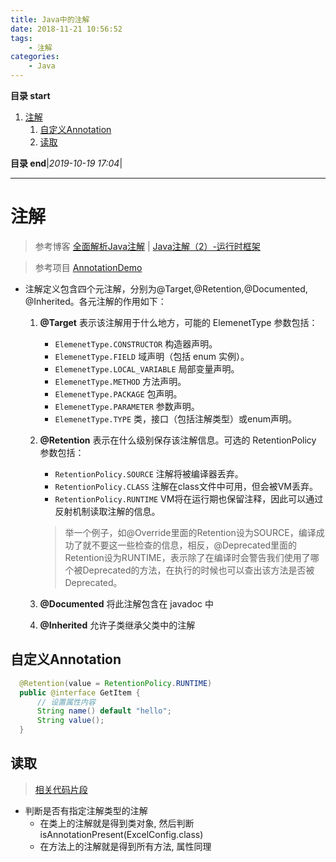 ```yaml
---
title: Java中的注解
date: 2018-11-21 10:56:52
tags: 
    - 注解
categories: 
    - Java
---
```


**目录 start**
 
1. [注解](#注解)
    1. [自定义Annotation](#自定义annotation)
    1. [读取](#读取)

**目录 end**|_2019-10-19 17:04_|
****************************************
# 注解

> 参考博客 [全面解析Java注解](http://blog.csdn.net/chenxiang0207/article/details/8193980) | [Java注解（2）-运行时框架](http://blog.csdn.net/duo2005duo/article/details/50511476)

> 参考项目 [AnnotationDemo](https://github.com/zhuifengshen/AnnotationDemo)

- 注解定义包含四个元注解，分别为@Target,@Retention,@Documented, @Inherited。各元注解的作用如下：
    1. **@Target** 表示该注解用于什么地方，可能的 ElemenetType 参数包括：
        - `ElemenetType.CONSTRUCTOR` 构造器声明。
        - `ElemenetType.FIELD` 域声明（包括 enum 实例）。
        - `ElemenetType.LOCAL_VARIABLE` 局部变量声明。
        - `ElemenetType.METHOD` 方法声明。
        - `ElemenetType.PACKAGE` 包声明。
        - `ElemenetType.PARAMETER` 参数声明。
        - `ElemenetType.TYPE` 类，接口（包括注解类型）或enum声明。

    1. **@Retention**  表示在什么级别保存该注解信息。可选的 RetentionPolicy 参数包括：
        - `RetentionPolicy.SOURCE` 注解将被编译器丢弃。
        - `RetentionPolicy.CLASS` 注解在class文件中可用，但会被VM丢弃。
        - `RetentionPolicy.RUNTIME` VM将在运行期也保留注释，因此可以通过反射机制读取注解的信息。

        > 举一个例子，如@Override里面的Retention设为SOURCE，编译成功了就不要这一些检查的信息，相反，@Deprecated里面的Retention设为RUNTIME，表示除了在编译时会警告我们使用了哪个被Deprecated的方法，在执行的时候也可以查出该方法是否被Deprecated。

    1. **@Documented**  将此注解包含在 javadoc 中

    1. **@Inherited**  允许子类继承父类中的注解

## 自定义Annotation

```java
  @Retention(value = RetentionPolicy.RUNTIME)
  public @interface GetItem {
      // 设置属性内容
      String name() default "hello";
      String value();
  }
```

## 读取
> [相关代码片段](https://gitee.com/gin9/codes/s148mbplxo06qgn25d3wc23)

- 判断是否有指定注解类型的注解
    - 在类上的注解就是得到类对象, 然后判断 isAnnotationPresent(ExcelConfig.class)
    - 在方法上的注解就是得到所有方法, 属性同理
